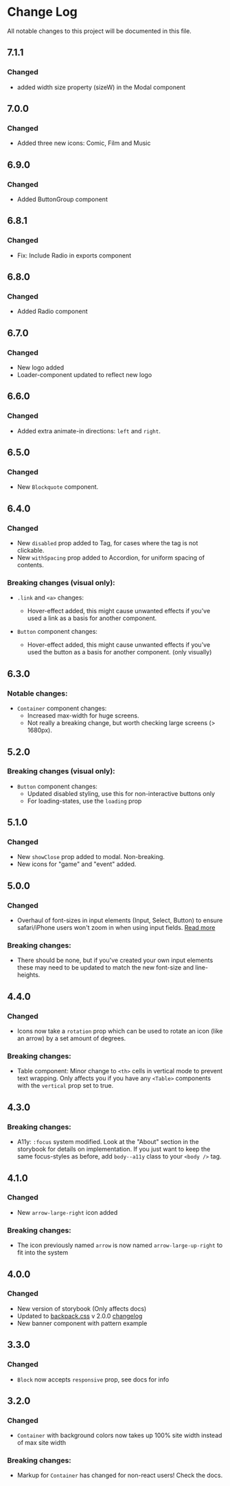 # Change Log

All notable changes to this project will be documented in this file.

## 7.1.1

### Changed

- added width size property (sizeW) in the Modal component

## 7.0.0

### Changed

- Added three new icons: Comic, Film and Music

## 6.9.0

### Changed

- Added ButtonGroup component

## 6.8.1

### Changed

- Fix: Include Radio in exports component

## 6.8.0

### Changed

- Added Radio component

## 6.7.0

### Changed

- New logo added
- Loader-component updated to reflect new logo

## 6.6.0

### Changed

- Added extra animate-in directions: `left` and `right`.

## 6.5.0

### Changed

- New `Blockquote` component.

## 6.4.0

### Changed

- New `disabled` prop added to Tag, for cases where the tag is not clickable.
- New `withSpacing` prop added to Accordion, for uniform spacing of contents.

### Breaking changes (visual only):

- `.link` and `<a>` changes:

  - Hover-effect added, this might cause unwanted effects if you've used a link as a basis for another component.

- `Button` component changes:
  - Hover-effect added, this might cause unwanted effects if you've used the button as a basis for another component. (only visually)

## 6.3.0

### Notable changes:

- `Container` component changes:
  - Increased max-width for huge screens.
  - Not really a breaking change, but worth checking large screens (> 1680px).

## 5.2.0

### Breaking changes (visual only):

- `Button` component changes:
  - Updated disabled styling, use this for non-interactive buttons only
  - For loading-states, use the `loading` prop

## 5.1.0

### Changed

- New `showClose` prop added to modal. Non-breaking.
- New icons for "game" and "event" added.

## 5.0.0

### Changed

- Overhaul of font-sizes in input elements (Input, Select, Button) to ensure safari/iPhone users won't zoom in when using input fields. [Read more](https://stackoverflow.com/questions/2989263/disable-auto-zoom-in-input-text-tag-safari-on-iphone)

### Breaking changes:

- There should be none, but if you've created your own input elements these may need to be updated to match the new font-size and line-heights.

## 4.4.0

### Changed

- Icons now take a `rotation` prop which can be used to rotate an icon (like an arrow) by a set amount of degrees.

### Breaking changes:

- Table component: Minor change to `<th>` cells in vertical mode to prevent text wrapping. Only affects you if you have any `<Table>` components with the `vertical` prop set to true.

## 4.3.0

### Breaking changes:

- A11y: `:focus` system modified. Look at the "About" section in the storybook for details on implementation. If you just want to keep the same focus-styles as before, add `body--a11y` class to your `<body />` tag.

## 4.1.0

### Changed

- New `arrow-large-right` icon added

### Breaking changes:

- The icon previously named `arrow` is now named `arrow-large-up-right` to fit into the system

## 4.0.0

### Changed

- New version of storybook (Only affects docs)
- Updated to [backpack.css](https://github.com/chris-pearce/backpack.css) v 2.0.0 [changelog](https://github.com/chris-pearce/backpack.css/blob/master/CHANGELOG.md#200-january-31-2019)
- New banner component with pattern example

## 3.3.0

### Changed

- `Block` now accepts `responsive` prop, see docs for info

## 3.2.0

### Changed

- `Container` with background colors now takes up 100% site width instead of max site width

### Breaking changes:

- Markup for `Container` has changed for non-react users! Check the docs.
